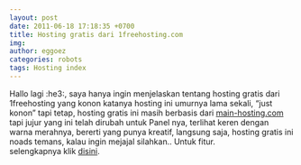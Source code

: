 ```yaml
---
layout: post
date: 2011-06-18 17:18:35 +0700
title: Hosting gratis dari 1freehosting.com
img: 
author: eggoez
categories: robots
tags: Hosting index
---
```

<p>Hallo lagi :he3:, saya hanya ingin menjelaskan tentang hosting gratis dari 1freehosting yang konon katanya hosting ini umurnya lama sekali, “just konon” tapi tetap, hosting gratis ini masih berbasis dari <a href="https://ciutirc.blogspot.com/2011/03/apa-itu-main-hostingcom.html">main-hosting.com</a> tapi jujur yang ini telah dirubah untuk Panel nya, terlihat keren dengan warna merahnya, bererti yang punya kreatif, langsung saja, hosting gratis ini noads temans, kalau ingin mejajal silahkan.. Untuk fitur.<br>
selengkapnya klik <a title="Lihat Sumbernya" href="https://ciutirc.blogspot.com/2011/06/hosting-gratis-dari-1freehostingcom.html">disini</a>.<a name="more"></a></p>
